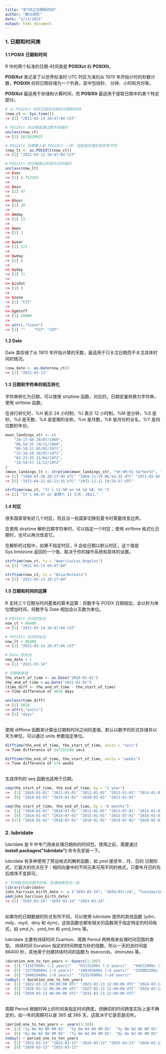 ```yaml
---
title: "学习R之日期和时间"
author: "数分进阶"
date: "3/13/2021"
output: html_document
---
```




### 1. 日期和时间类
#### 1.1 POSIX 日期和时间

R 中的两个标准的日期-时间类是 **POSIXct** 和 **POSIXlt**。

**POSIXct** 类记录了以世界标准时 UTC 时区为准的从 1970 年开始计时的秒数计数，**POSIXlt** 则将日期存储为一个列表，其中包括秒、 分钟、小时和月份等。

**POSIXct** 最适用于存储和计算时间，而 **POSIXlt** 最适用于提取日期中的某个特定部分。


```r
# 以 POSIXct 的形式返回当前的日期和时间
(now_ct <- Sys.time())
>> [1] "2021-03-13 20:47:04 CST"

# POSIXct 的日期是通过数字存储的
unclass(now_ct)
>> [1] 1615639625

# POSIXlt 日期看上和 POSIXct 一样，但底层存储机制非常不同
(now_lt <- as.POSIXlt(now_ct))
>> [1] "2021-03-13 20:47:04 CST"

# POSIXlt 的日期是以列表形式存储的
unclass(now_lt)
>> $sec
>> [1] 4.752203
>> 
>> $min
>> [1] 47
>> 
>> $hour
>> [1] 20
>> 
>> $mday
>> [1] 13
>> 
>> $mon
>> [1] 2
>> 
>> $year
>> [1] 121
>> 
>> $wday
>> [1] 6
>> 
>> $yday
>> [1] 71
>> 
>> $isdst
>> [1] 0
>> 
>> $zone
>> [1] "CST"
>> 
>> $gmtoff
>> [1] 28800
>> 
>> attr(,"tzone")
>> [1] ""    "CST" "CDT"
```

#### 1.2 Date
Date 类存储了从 1970 年开始计算的天数，最适用于只关注日期而不关注具体时间的情况。


```r
(now_date <- as.Date(now_ct))
>> [1] "2021-03-13"
```

#### 1.3 日期和字符串的相互转化
字符串转化为日期，可以使用 strptime 函数，对应的，日期变量转换为字符串，使用 strftime 函数。

在进行转化时，%H 表示 24 小时制，%I 表示 12 小时制，%M 是分钟，%S 是秒，%d 是天数，%A 是星期的全称，%m 是月数，%B 是月份的全名，%Y 是四位数的年份。


```r
moon_landings_str <- c(
    "20:17:40 20/07/1969",
    "06:54:35 19/11/1969",
    "09:18:11 05/02/1971",
    "22:16:29 30/07/1971",
    "02:23:35 21/04/1972",
    "19:54:57 11/12/1972"
)
(moon_landings_lt <- strptime(moon_landings_str, "%H:%M:%S %d/%m/%Y", tz = "UTC"))
>> [1] "1969-07-20 20:17:40 UTC" "1969-11-19 06:54:35 UTC" "1971-02-05 09:18:11 UTC" "1971-07-30 22:16:29 UTC"
>> [5] "1972-04-21 02:23:35 UTC" "1972-12-11 19:54:57 UTC"

strftime(now_ct, "It's %I:%M on %A %d %B, %Y.")
>> [1] "It's 08:47 on 星期六 13 三月, 2021."
```

#### 1.4 时区
很多国家常有好几个时区，而且当一些国家切换到夏令时需要改变边界。

在使用 strptime 解析日期字符串时，可以指定一个时区；使用 strftime 格式化日期时，也可以再次改变它。

在解析的过程中，如果不指定时区，R 会给日期以默认时区，这个值是 Sys.timezone 返回的一个值，取决于你的操作系统和具体的设置。


```r
strftime(now_ct, tz = "America/Los_Angeles")
>> [1] "2021-03-13 04:47:04"

strftime(now_ct, tz = "Asia/Kolkata")
>> [1] "2021-03-13 18:17:04"
```

#### 1.5 日期和时间的运算
R 支持三个日期与时间基类的算术运算：将数字与 POSIX 日期相加，会以秒为单位增加时间，将数字与 Date 相加会以天数为单位。


```r
# POSIXct 时间的加法
now_ct + 86400
>> [1] "2021-03-14 20:47:04 CST"

# POSIXlt 时间的加法
now_lt + 86400
>> [1] "2021-03-14 20:47:04 CST"

# Date 的加法
now_date + 1 
>> [1] "2021-03-14"

# 日期做差值
the_start_of_time <- as.Date("2010-01-01")
the_end_of_time <-as.Date("2021-01-01")
(time_diff <- the_end_of_time - the_start_of_time)
>> Time difference of 4018 days

unclass(time_diff)
>> [1] 4018
>> attr(,"units")
>> [1] "days"
```

<br />
使用 difftime 函数来计算出日期和时间之间的差值，默认以数字的形式存储并以天为单位，可以通过 units 参数指定单位。


```r
difftime(the_end_of_time, the_start_of_time, units = "secs")
>> Time difference of 347155200 secs

difftime(the_end_of_time, the_start_of_time, units = "weeks")
>> Time difference of 574 weeks
```

<br />
生成序列的 seq 函数也适用于日期。


```r
seq(the_start_of_time, the_end_of_time, by = "1 year")
>>  [1] "2010-01-01" "2011-01-01" "2012-01-01" "2013-01-01" "2014-01-01" "2015-01-01" "2016-01-01" "2017-01-01"
>>  [9] "2018-01-01" "2019-01-01" "2020-01-01" "2021-01-01"

seq(the_start_of_time, the_end_of_time, by = "6 months")
>>  [1] "2010-01-01" "2010-07-01" "2011-01-01" "2011-07-01" "2012-01-01" "2012-07-01" "2013-01-01" "2013-07-01"
>>  [9] "2014-01-01" "2014-07-01" "2015-01-01" "2015-07-01" "2016-01-01" "2016-07-01" "2017-01-01" "2017-07-01"
>> [17] "2018-01-01" "2018-07-01" "2019-01-01" "2019-07-01" "2020-01-01" "2020-07-01" "2021-01-01"
```

### 2. lubridate
lubridate 是 R 中专门用来处理日期和的时间包，使用之前，需要通过 **install.packages("lubridate")** 命令先安装一下。

lubridate 有多种使用了预设格式的解析函数，如 ymd 接受年、月、日的 日期形式，它最大的优点在于：相同向量中的不同元素可用不同的格式，只要年月日的先后顺序不变即可。


```r
# 不同格式的日期字符串，处理结果完全一致
library(lubridate)
john_harrison_birth_date <- c ("1693-03 24", "1693/03\\24", "Tuesday+1693.03*24")
ymd(john_harrison_birth_date) 
>> [1] "1693-03-24" "1693-03-24" "1693-03-24"
```

<br />
如果你的日期数据的形式有所不同，可以使用 lubridate 提供的其他函数 (ydm、mdy、myd、dmy 和 dym)，这些函数也都有相关的函数用于指定特定的时间格式，如 ymd_h、ymd_hm 和 ymd_hms 等。

lubridate 主要有持续时间 Duartion、周期 Period 两种用来处理时间范围的类型。
持续时间 Duration 指定的时间跨度为秒的倍数，所以一天的总时间是 86400 秒，其他用于创建持续时间的函数为 dseconds、dminutes 等。


```r
(duration_one_to_ten_years <- dyears(1:10))
>>  [1] "31557600s (~1 years)"   "63115200s (~2 years)"   "94672800s (~3 years)"   "126230400s (~4 years)" 
>>  [5] "157788000s (~5 years)"  "189345600s (~6 years)"  "220903200s (~7 years)"  "252460800s (~8 years)" 
>>  [9] "284018400s (~9 years)"  "315576000s (~10 years)"
today() + duration_one_to_ten_years
>>  [1] "2022-03-13 06:00:00 UTC" "2023-03-13 12:00:00 UTC" "2024-03-12 18:00:00 UTC" "2025-03-13 00:00:00 UTC"
>>  [5] "2026-03-13 06:00:00 UTC" "2027-03-13 12:00:00 UTC" "2028-03-12 18:00:00 UTC" "2029-03-13 00:00:00 UTC"
>>  [9] "2030-03-13 06:00:00 UTC" "2031-03-13 12:00:00 UTC"
```

<br />
周期 Period 根据时钟上的时间来指定时间跨度，但确切的时间跨度实际上是不确定的，如一年的周期可以是 365 或 366 天，这取决于它是否是闰年。


```r
(period_one_to_ten_years <- years(1:10))
>>  [1] "1y 0m 0d 0H 0M 0S"  "2y 0m 0d 0H 0M 0S"  "3y 0m 0d 0H 0M 0S"  "4y 0m 0d 0H 0M 0S"  "5y 0m 0d 0H 0M 0S" 
>>  [6] "6y 0m 0d 0H 0M 0S"  "7y 0m 0d 0H 0M 0S"  "8y 0m 0d 0H 0M 0S"  "9y 0m 0d 0H 0M 0S"  "10y 0m 0d 0H 0M 0S"
today() + period_one_to_ten_years
>>  [1] "2022-03-13" "2023-03-13" "2024-03-13" "2025-03-13" "2026-03-13" "2027-03-13" "2028-03-13" "2029-03-13"
>>  [9] "2030-03-13" "2031-03-13"
```

